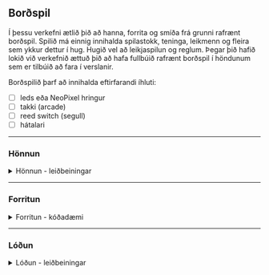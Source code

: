 <!--
Punktar:
- 3 dagar (2 dagar of lítið og langir dagar)
- Hafa einfalt inkscape template tilbúið með grunn, breyta bara lítið, fá template fyrir minnstu hringina. Skýrari mörk t.d. snake spilið flækjustig í lágmarki.
- Gera kóðatemplate fyrir spil
- einfalda kóðadæmin enn frekar og fækka (bara litlu hringina).
- skoða tónlist sem virkar með pazzive buzzer, virðist ekki ráða við alla tóna.
- halda lóðun í lágmarki, nota frekar led strip eða neopixel hringi.
- skoða betur á cut path 
-->

## Borðspil 
Í þessu verkefni ætlið þið að hanna, forrita og smíða frá grunni rafrænt borðspil. Spilið má einnig innihalda spilastokk, teninga, leikmenn og fleira sem ykkur dettur í hug. Hugið vel að leikjaspilun og reglum. Þegar þið hafið lokið við verkefnið ættuð þið að hafa fullbúið rafrænt borðspil í höndunum sem er tilbúið að fara í verslanir.

Borðspilið þarf að innihalda eftirfarandi íhluti:

- [ ] leds eða NeoPixel hringur
- [ ] takki (arcade)
- [ ] reed switch (segull)
- [ ] hátalari 

<!--
> [rafræn borðspil](https://boardgamegeek.com/boardgamecategory/1072/electronic) fyrir hugmyndavinnu.
-->

---

### Hönnun
<details>
<summary>Hönnun - leiðbeiningar</summary>
<br>
  
Við ætlum að nota [Inkscape](https://github.com/GunnarThorunnarson/Bordspil/blob/main/Inkscape.md) forritð til að teikna og hanna borðspilið.

1. Náðu í [stórt lok](https://github.com/GunnarThorunnarson/Bordspil/blob/main/bordspil_lok_V24.svg) eða [lítið lok](https://github.com/GunnarThorunnarson/Bordspil/blob/main/Bordspil_lok(235x400).svg) og opnaðu það í Inkscape. 
1. Leitaðu á WWW Til að fá hugmyndir fyrir borðspil _Board game template_. 
1. Mál á götum, svartur litur er notaður fyrir laserskurð (skera í gegn):
   * Led (5 mm): Gat: 5 mm þvermál
   * Arcade takki (stór 100 mm): Gat: 25mm þvermál (eða 94 mm þvermál).   
   * Arcade takki (mið 65 mm): Gat 25 mm þvermál (eða 58mm þvermál).
   * Arcade takki (lítill 28 mm): Gat: 25 mm þvermál
1. Skrifið spilaleiðbeiningar á toppinn.

</details>

---


### Forritun
<details>
<summary>Forritun - kóðadæmi</summary>
<br>

1. [LED pera og brauðbretti](https://github.com/GunnarThorunnarson/Bordspil/blob/main/MicroPython/led_breadboard.py)
1. [Takki og LED](https://github.com/GunnarThorunnarson/Bordspil/blob/main/MicroPython/takki_led.py)
1. [Reed switch (segull)](https://github.com/GunnarThorunnarson/Bordspil/blob/main/MicroPython/reedswitch.py)
1. [Hljóð (Passive Buzzer)](https://github.com/GunnarThorunnarson/Bordspil/blob/main/MicroPython/PassiveBuzzer.py)  og [nótur og tíðni](https://muted.io/note-frequencies/)
1. [Random](https://github.com/GunnarThorunnarson/Bordspil/blob/main/MicroPython/random.py)
1. [NeoPixel hringur](https://github.com/GunnarThorunnarson/Bordspil/blob/main/MicroPython/NeoPixel.py) _og LED strip_
    
:warning: **Ekki nota pinna; GPIO0, GPIO3, GPIO19, GPIO20, GPIO45, GPIO46.** :warning:

<!--
- [Lag (Passive Buzzer)](https://github.com/GunnarThorunnarson/Bordspil/blob/main/MicroPython/lag.py)
https://github.com/james1236/buzzer_music?tab=readme-ov-file
-->

</details>

---

### Lóðun 
<details>
<summary>Lóðun - leiðbeiningar</summary>
<br>

#### Aðstaða og öryggi

1. Hafa gott loftrými, t.d. opinn gluggi og vifta, ekki anda að þér reyknum.
1. Nota öryggisgleraugu.
1. Hafa undirlag sem þolir hita.
1. Passa snúrur og umgengni í kring.
1. Mundu að slökkva á lóðunartækinu í lok tímans.
1. Muna að þvo vel hendur eftir að hafa lóðað, blýagnir á höndum.
1. Nota rakan svamp til að hreinsa odd í byrjun og í lokin.
1. Hreinsaðu odd í hvert sinn sem þú lóðar.
1. 315 gráður Celsíur fyrir snögga lóðun á punktum, 60/40 tin (60% tin, 40% blý)
1. 370 gráður fyrir holur snögglega, 60/40 tin.
1. Ef of mikill hiti eða of lengi þá hætta á að bræða rásir (e. circuits).
1. Ef of lítill hiti þá færðu kalda lóðningu (e. cold solder joint) sem lítur út einsog dropi.

---

#### Tutorial og sýnidæmi
1. [Soldering, setup](https://www.instructables.com/lesson/Soldering-1/) 
1. [Algeng mistök](https://learn.adafruit.com/adafruit-guide-excellent-soldering/common-problems)
1. [Að lóða og aflóða](https://learn.adafruit.com/collins-lab-soldering) (myndband)
1. [How to solder header pins](https://youtu.be/8Z-2wPWGnqE?t=124) (myndband)

</details>

<!--
## GAMALT - ARDUINO
[Arduino nano](https://www.studiopieters.nl/arduino-nano-pinout/)
### Kóðadæmi:
1. [Blink](https://learn.adafruit.com/adafruit-arduino-lesson-2-leds/blinking-the-led)
1. [Takki](https://docs.arduino.cc/tutorials/generic/digital-input-pullup)
1. [Buzzer](https://www.circuitbasics.com/how-to-use-active-and-passive-buzzers-on-the-arduino/#:~:text=Passive%20buzzers%20need%20a%20square,(pin%2C%20frequency%2C%20duration)%3B) og velja [lög](https://projecthub.arduino.cc/tmekinyan/playing-popular-songs-with-arduino-and-a-buzzer-546f4a)
1. [reed switch](https://lastminuteengineers.com/reed-switch-arduino-tutorial/?utm_content=cmp-true)
1. [Random](https://reference.arduino.cc/reference/en/language/functions/random-numbers/random/)
#### Málfræði 
- breytur, HIGH/LOW, OUTPUT/INPUT, int/long, if/else og == 
- setup(), loop(), pinMode(), digitalWrite(), digitalRead(), analogRead(), delay(), Serial.begin(), Serial.println(), tone(), noTone, random(), randomSeed()
> driver CH340 rekilinn https://sparks.gogo.co.nz/ch340.html
-->

